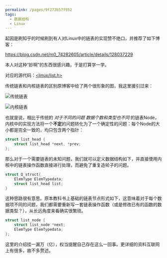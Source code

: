 ```yaml
---
permalink: /pages/9f272b57f952
tags: 
  - 数据结构
  - Linux
---
```


起因是刷知乎的时候刷到有人对Linux中的链表的实现赞不绝口，并推荐了如下博客：

<https://blog.csdn.net/m0_74282605/article/details/128037229>

本人对这种“妙啊”的东西很感兴趣，于是打算学一学。

对应的源代码：[<linux/list.h>](https://github.com/torvalds/linux/blob/master/include/linux/list.h)

传统链表和内核链表的区别原博客中给了两个很形象的图，我这里援引过来：

![传统链表](https://img-blog.csdnimg.cn/img_convert/06981b3ff14697d4c8a289519ef742ae.png)

![内核链表](https://img-blog.csdnimg.cn/img_convert/65c478429cad1a3b15a236b1167f4ff2.webp?x-oss-process=image/format,png)

也就是说，相比于传统的 *对于不同的问题 数据个数和类型也不同* 的链表Node，内核中的实现方法将一个**不定**的问题转化为了一个确定性的问题：每个Node的大小都是完全一致的，均只包含两个指针：

```c
struct list_head {
	struct list_head *next, *prev;
};
```

那么对于一个需要链表的未知问题，我们就可以定义数据结构如下，并直接使用内核中的链表操作函数直接进行处理，而避免了重复造轮子的问题。

```c
struct Q_struct{
    ElemType ElemTypedata;
    struct list_head list;
}
```

这种思路很有意思。原本教科书上基础的链表节点形式如下，这意味着对于每个数据项不同的问题，我们都需要重新写一套链表操作函数（或是修改已有的函数的数据类型？），从长远角度来看确实很繁琐。

```c
struct list_node {
    struct list_node *next;
    ElemType ElemTypedata;
};
```

这里的介绍挂一漏万（亿），权当提醒自己存在这么一回事。更详细的资料互联网上有很多，故不多赘述。